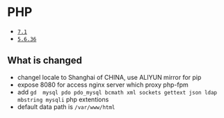 # PHP


* [`7.1`](https://github.com/kuituoshi/docker/blob/master/php/7.1/Dockerfile)
* [`5.6.36`](https://github.com/kuituoshi/docker/blob/master/php/5.6.36/Dockerfile)



## What is changed

* changel locale to Shanghai of CHINA, use ALIYUN mirror for pip
* expose 8080 for access nginx server which proxy php-fpm
* add `gd  mysql pdo pdo_mysql bcmath xml sockets gettext json ldap mbstring mysqli` php extentions
* default data path is `/var/www/html`
